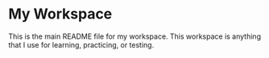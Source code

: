 My Workspace
====================

This is the main README file for my workspace. This workspace is anything that I use for learning, practicing, or testing. 
